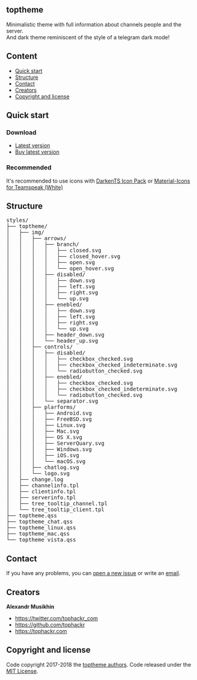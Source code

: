 ## toptheme
Minimalistic theme with full information about channels people and the server.  
And dark theme reminiscent of the style of a telegram dark mode!

## Content
- [Quick start](#quick-start)
- [Structure](#structure)
- [Contact](#contact)
- [Creators](#creators)
- [Copyright and license](#copyright-and-license)

## Quick start
### Download
- [Latest version](https://gitlab.com/tophackr/MJV/uploads/d895aaf244313f753837fd4fee022aa5/toptheme_v1.2.3.ts3_style)
- [Buy latest version](https://gum.co/toptheme)

### Recommended
It's recommended to use icons with [DarkenTS Icon Pack](https://www.myteamspeak.com/addons/0b57d54d-b46c-433d-8f7e-2eea28470007) or [Material-Icons for Teamspeak (White)](https://www.myteamspeak.com/addons/4f8b0ebf-eb4a-4c37-9c4f-366813ffcf79)

## Structure
<pre>
styles/
├── toptheme/
│   ├── img/
│   │   ├── arrows/
│   │   │   ├── branch/
│   │   │   │   ├── closed.svg
│   │   │   │   ├── closed_hover.svg
│   │   │   │   ├── open.svg
│   │   │   │   └── open_hover.svg
│   │   │   ├── disabled/
│   │   │   │   ├── down.svg
│   │   │   │   ├── left.svg
│   │   │   │   ├── right.svg
│   │   │   │   └── up.svg
│   │   │   ├── enebled/
│   │   │   │   ├── down.svg
│   │   │   │   ├── left.svg
│   │   │   │   ├── right.svg
│   │   │   │   └── up.svg
│   │   │   ├── header_down.svg
│   │   │   └── header_up.svg
│   │   ├── controls/
│   │   │   ├── disabled/
│   │   │   │   ├── checkbox_checked.svg
│   │   │   │   ├── checkbox_checked_indeterminate.svg
│   │   │   │   └── radiobutton_checked.svg
│   │   │   ├── enebled/
│   │   │   │   ├── checkbox_checked.svg
│   │   │   │   ├── checkbox_checked_indeterminate.svg
│   │   │   │   └── radiobutton_checked.svg
│   │   │   └── separator.svg
│   │   ├── plarforms/
│   │   │   ├── Android.svg
│   │   │   ├── FreeBSD.svg
│   │   │   ├── Linux.svg
│   │   │   ├── Mac.svg
│   │   │   ├── OS X.svg
│   │   │   ├── ServerQuary.svg
│   │   │   ├── Windows.svg
│   │   │   ├── iOS.svg
│   │   │   └── macOS.svg
│   │   ├── chatlog.svg
│   │   └── logo.svg
│   ├── change.log
│   ├── channelinfo.tpl
│   ├── clientinfo.tpl
│   ├── serverinfo.tpl
│   ├── tree_tooltip_channel.tpl
│   └── tree_tooltip_client.tpl
├── toptheme.qss
├── toptheme_chat.qss
├── toptheme_linux.qss
├── toptheme_mac.qss
└── toptheme_vista.qss
</pre>

## Contact
If you have any problems, you can [open a new issue](https://github.com/tophackr/MJV/issues/new) or write an [email](mailto:tophackr@icloud.com).

## Creators
**Alexandr Musikhin**
- <https://twitter.com/tophackr_com>
- <https://github.com/tophackr>
- <https://tophackr.com>

## Copyright and license
Code copyright 2017-2018 the [toptheme authors](https://github.com/tophackr/MJV/graphs/contributors). Code released under the [MIT License](https://github.com/tophackr/MJV/blob/toptheme/LICENSE).